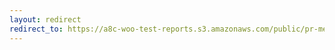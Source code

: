 ```yaml
---
layout: redirect
redirect_to: https://a8c-woo-test-reports.s3.amazonaws.com/public/pr-merge/45216/api/index.html
---
```


